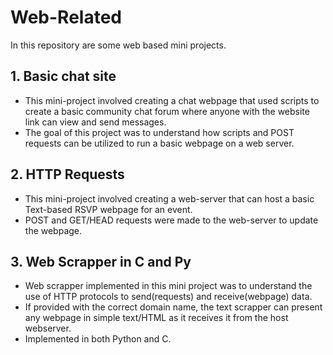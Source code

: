 # Web-Related

In this repository are some web based mini projects.

## 1. Basic chat site

- This mini-project involved creating a chat webpage that used scripts to create a basic community chat forum where anyone with the website link can view and send messages.
- The goal of this project was to understand how scripts and POST requests can be utilized to run a basic webpage on a web server. 

## 2. HTTP Requests

- This mini-project involved creating a web-server that can host a basic Text-based RSVP webpage for an event.
- POST and GET/HEAD requests were made to the web-server to update the webpage.

## 3. Web Scrapper in C and Py

- Web scrapper implemented in this mini project was to understand the use of HTTP protocols to send(requests) and receive(webpage) data.
- If provided with the correct domain name, the text scrapper can present any webpage in simple text/HTML as it receives it from the host webserver.
- Implemented in both Python and C.
